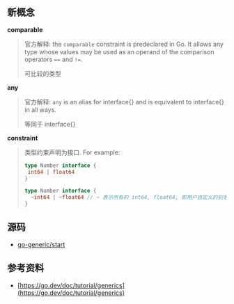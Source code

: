 ## 新概念

**comparable**

> 官方解释: the `comparable` constraint is predeclared in Go. It allows any type whose values may be used as an operand of the comparison operators `==` and `!=`. 
>
> 可比较的类型

**any**

> 官方解释: `any` is an alias for interface{} and is equivalent to interface{} in all ways.
>
> 等同于 interface{}

**constraint**

> 类型约束声明为接口. For example:
>
> ```go
> type Number interface {
>  int64 | float64
> }
> ```
> ```go
> type Number interface {
> 	~int64 | ~float64 // ~ 表示所有的 int64, float64, 即用户自定义的别名
> }
> ```

## 源码

* [go-generic/start](https://github.com/jaronnie/go-generics)

## 参考资料

* [https://go.dev/doc/tutorial/generics](https://go.dev/doc/tutorial/generics)

